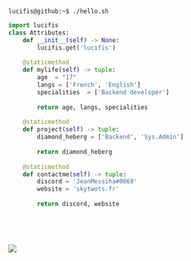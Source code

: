 ```console

lucifis@github:~$ ./hello.sh
```
```python
import lucifis
class Attributes:
	def __init__(self) -> None:
		lucifis.get('lucifis')
	
	@staticmethod
	def mylife(self) -> tuple:
	    age  = "17"
	    langs = ['French', 'English']
	    specialities  = ['Backend developer']
      
	    return age, langs, specialities
	
	@staticmethod
	def project(self) -> tuple:
		diamond_heberg = ['Backend', 'Sys.Admin']
		
		return diamond_heberg
	
	@staticmethod
	def contactme(self) -> tuple:
		discord = 'JeanMessiha#0069'
		website = 'skytwots.fr'
    
		return discord, website
		
		
  
 


```
<a href="http://www.github.com/lucifis"><img src="https://activity-graph.herokuapp.com/graph?username=lucifis&bg_color=1c1917&color=ffffff&line=9c0299&point=ffffff&area_color=1c1917&area=true&hide_border=true&custom_title=GitHub%20Contribution%20Graph"/></a>

